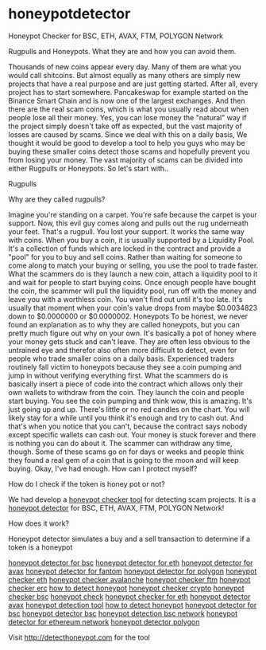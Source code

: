 # honeypotdetector
Honeypot Checker for BSC, ETH, AVAX, FTM, POLYGON Network

Rugpulls and Honeypots. What they are and how you can avoid them.

Thousands of new coins appear every day. Many of them are what you would call shitcoins. But almost equally as many others are simply new projects that have a real purpose and are just getting started. After all, every project has to start somewhere. Pancakeswap for example started on the Binance Smart Chain and is now one of the largest exchanges.
And then there are the real scam coins, which is what you usually read about when people lose all their money. Yes, you can lose money the "natural" way if the project simply doesn't take off as expected, but the vast majority of losses are caused by scams. Since we deal with this on a daily basis, We thought it would be good to develop a tool to help you guys who may be buying these smaller coins detect those scams and hopefully prevent you from losing your money.
The vast majority of scams can be divided into either Rugpulls or Honeypots. So let's start with..

Rugpulls

Why are they called rugpulls? 

Imagine you're standing on a carpet. You're safe because the carpet is your support. Now, this evil guy comes along and pulls out the rug underneath your feet. That's a rugpull. You lost your support. It works the same way with coins. When you buy a coin, it is usually supported by a Liquidity Pool. It's a collection of funds which are locked in the contract and provide a "pool" for you to buy and sell coins. Rather than waiting for someone to come along to match your buying or selling, you use the pool to trade faster.
What the scammers do is they launch a new coin, attach a liquidity pool to it and wait for people to start buying coins. Once enough people have bought the coin, the scammer will pull the liquidity pool, run off with the money and leave you with a worthless coin.
You won't find out until it's too late. It's usually that moment when your coin's value drops from maybe $0.0034823 down to $0.0000000 or $0.0000002.
Honeypots
To be honest, we never found an explanation as to why they are called honeypots, but you can pretty much figure out why on your own. It's basically a pot of honey where your money gets stuck and can't leave. They are often less obvious to the untrained eye and therefor also often more difficult to detect, even for people who trade smaller coins on a daily basis. Experienced traders routinely fall victim to honeypots because they see a coin pumping and jump in without verifying everything first.
What the scammers do is basically insert a piece of code into the contract which allows only their own wallets to withdraw from the coin. They launch the coin and people start buying. You see the coin pumping and think wow, this is amazing. It's just going up and up. There's little or no red candles on the chart. You will likely stay for a while until you think it's enough and try to cash out. And that's when you notice that you can't, because the contract says nobody except specific wallets can cash out. Your money is stuck forever and there is nothing you can do about it. The scammer can withdraw any time, though. Some of these scams go on for days or weeks and people think they found a real gem of a coin that is going to the moon and will keep buying.
Okay, I've had enough. How can I protect myself?

How do I check if the token is honey pot or not?

We had develop a [honeypot checker tool](http://detecthoneypot.com) for detecting scam projects. It is a [honeypot detector](http://detecthoneypot.com) for BSC, ETH, AVAX, FTM, POLYGON Network!

How does it work? 

Honeypot detector simulates a buy and a sell transaction to determine if a token is a honeypot

[honeypot detector for bsc](http://detecthoneypot.com) [honeypot detector for eth](http://detecthoneypot.com) [honeypot detector for avax](http://detecthoneypot.com) [honeypot detector for fantom](http://detecthoneypot.com) [honeypot detector for polygon](http://detecthoneypot.com) [honeypot checker eth](http://detecthoneypot.com) [honeypot checker avalanche](http://detecthoneypot.com) [honeypot checker ftm](http://detecthoneypot.com) [honeypot checker erc](http://detecthoneypot.com) [how to detect honeypot](http://detecthoneypot.com) [honeypot checker crypto](http://detecthoneypot.com) [honeypot checker bsc](http://detecthoneypot.com) [honeypot check](http://detecthoneypot.com) [honeypot checker for eth](http://detecthoneypot.com) [honeypot detector avax](http://detecthoneypot.com) [honeypot detection tool](http://detecthoneypot.com) [how to detect honeypot](http://detecthoneypot.com) [honeypot detector for bsc](http://detecthoneypot.com) [honeypot detector bsc](http://detecthoneypot.com) [honeypot detection bsc network](http://detecthoneypot.com) [honeypot detector for ethereum network](http://detecthoneypot.com) [honeypot detector polygon](http://detecthoneypot.com)

          
Visit http://detecthoneypot.com for the tool
